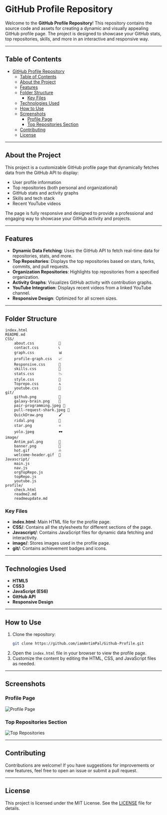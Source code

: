 # GitHub Profile Repository

Welcome to the **GitHub Profile Repository**! This repository contains the source code and assets for creating a dynamic and visually appealing GitHub profile page. The project is designed to showcase your GitHub stats, top repositories, skills, and more in an interactive and responsive way.

---

## Table of Contents

- [GitHub Profile Repository](#github-profile-repository)
  - [Table of Contents](#table-of-contents)
  - [About the Project](#about-the-project)
  - [Features](#features)
  - [Folder Structure](#folder-structure)
    - [Key Files](#key-files)
  - [Technologies Used](#technologies-used)
  - [How to Use](#how-to-use)
  - [Screenshots](#screenshots)
    - [Profile Page](#profile-page)
    - [Top Repositories Section](#top-repositories-section)
  - [Contributing](#contributing)
  - [License](#license)

---

## About the Project

This project is a customizable GitHub profile page that dynamically fetches data from the GitHub API to display:
- User profile information
- Top repositories (both personal and organizational)
- GitHub stats and activity graphs
- Skills and tech stack
- Recent YouTube videos

The page is fully responsive and designed to provide a professional and engaging way to showcase your GitHub activity and projects.

---

## Features

- **Dynamic Data Fetching**: Uses the GitHub API to fetch real-time data for repositories, stats, and more.
- **Top Repositories**: Displays the top repositories based on stars, forks, commits, and pull requests.
- **Organization Repositories**: Highlights top repositories from a specified organization.
- **Activity Graphs**: Visualizes GitHub activity with contribution graphs.
- **YouTube Integration**: Displays recent videos from a linked YouTube channel.
- **Responsive Design**: Optimized for all screen sizes.

---

## Folder Structure

```
index.html
README.md
CSS/
    about.css           📝
    contact.css         📞
    graph.css           📊
    profile-graph.css   📈
    Responsive.css      📱
    skills.css          💼
    stats.css           📉
    style.css           🎨
    Toprepo.css         🔝
    youtube.css         🎥
git/
    github.png          🐙
    galaxy-brain.png    🧠
    pair-programming.jpeg 🤝
    pull-request-shark.jpeg 🦈
    QuickDraw.png       🖌️
    ridal.png           🎨
    star.png            ⭐
    yolo.jpeg           🕶️
image/
    Antim_pal.png       👤
    banner.png          🌟
    hot.gif             🔥
    welcome-header.gif  🎉
Javascript/
    main.js
    nav.js
    orgTopRepo.js
    topRepo.js
    youtube.js
profile/
    check.html
    readme2.md
    readmeupdate.md
```

### Key Files

- **index.html**: Main HTML file for the profile page.
- **CSS/**: Contains all the stylesheets for different sections of the page.
- **Javascript/**: Contains JavaScript files for dynamic data fetching and interactivity.
- **image/**: Stores images used in the profile page.
- **git/**: Contains achievement badges and icons.

---

## Technologies Used

- **HTML5**
- **CSS3**
- **JavaScript (ES6)**
- **GitHub API**
- **Responsive Design**

---

## How to Use

1. Clone the repository:
   ```bash
   git clone https://github.com/iamAntimPal/Github-Profile.git
   ```
2. Open the `index.html` file in your browser to view the profile page.
3. Customize the content by editing the HTML, CSS, and JavaScript files as needed.

---

## Screenshots

### Profile Page
![Profile Page](image/banner.png)

### Top Repositories Section
![Top Repositories](image/welcome-header.gif)

---

## Contributing

Contributions are welcome! If you have suggestions for improvements or new features, feel free to open an issue or submit a pull request.

---

## License

This project is licensed under the MIT License. See the [LICENSE](LICENSE) file for details.